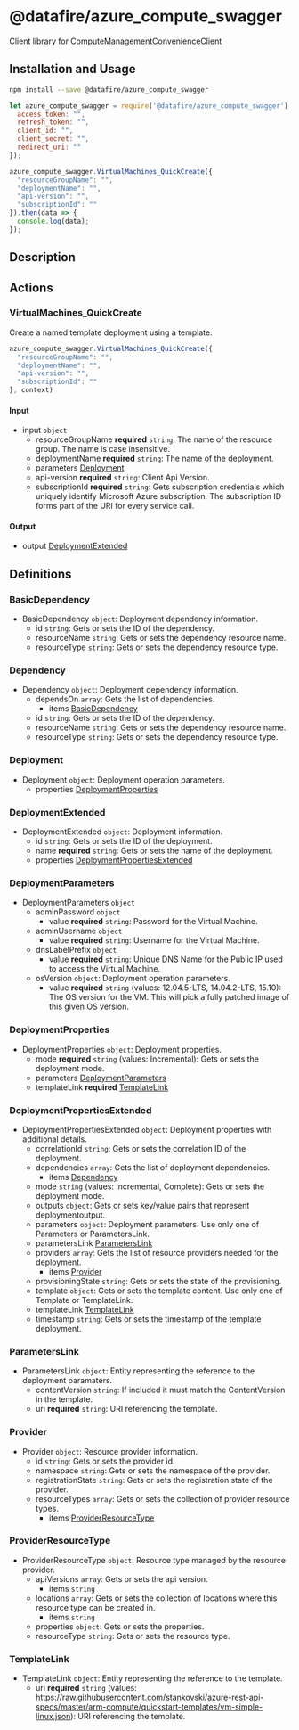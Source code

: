 # @datafire/azure_compute_swagger

Client library for ComputeManagementConvenienceClient

## Installation and Usage
```bash
npm install --save @datafire/azure_compute_swagger
```
```js
let azure_compute_swagger = require('@datafire/azure_compute_swagger').create({
  access_token: "",
  refresh_token: "",
  client_id: "",
  client_secret: "",
  redirect_uri: ""
});

azure_compute_swagger.VirtualMachines_QuickCreate({
  "resourceGroupName": "",
  "deploymentName": "",
  "api-version": "",
  "subscriptionId": ""
}).then(data => {
  console.log(data);
});
```

## Description



## Actions

### VirtualMachines_QuickCreate
Create a named template deployment using a template.


```js
azure_compute_swagger.VirtualMachines_QuickCreate({
  "resourceGroupName": "",
  "deploymentName": "",
  "api-version": "",
  "subscriptionId": ""
}, context)
```

#### Input
* input `object`
  * resourceGroupName **required** `string`: The name of the resource group. The name is case insensitive.
  * deploymentName **required** `string`: The name of the deployment.
  * parameters [Deployment](#deployment)
  * api-version **required** `string`: Client Api Version.
  * subscriptionId **required** `string`: Gets subscription credentials which uniquely identify Microsoft Azure subscription. The subscription ID forms part of the URI for every service call.

#### Output
* output [DeploymentExtended](#deploymentextended)



## Definitions

### BasicDependency
* BasicDependency `object`: Deployment dependency information.
  * id `string`: Gets or sets the ID of the dependency.
  * resourceName `string`: Gets or sets the dependency resource name.
  * resourceType `string`: Gets or sets the dependency resource type.

### Dependency
* Dependency `object`: Deployment dependency information.
  * dependsOn `array`: Gets the list of dependencies.
    * items [BasicDependency](#basicdependency)
  * id `string`: Gets or sets the ID of the dependency.
  * resourceName `string`: Gets or sets the dependency resource name.
  * resourceType `string`: Gets or sets the dependency resource type.

### Deployment
* Deployment `object`: Deployment operation parameters.
  * properties [DeploymentProperties](#deploymentproperties)

### DeploymentExtended
* DeploymentExtended `object`: Deployment information.
  * id `string`: Gets or sets the ID of the deployment.
  * name **required** `string`: Gets or sets the name of the deployment.
  * properties [DeploymentPropertiesExtended](#deploymentpropertiesextended)

### DeploymentParameters
* DeploymentParameters `object`
  * adminPassword `object`
    * value **required** `string`: Password for the Virtual Machine.
  * adminUsername `object`
    * value **required** `string`: Username for the Virtual Machine.
  * dnsLabelPrefix `object`
    * value **required** `string`: Unique DNS Name for the Public IP used to access the Virtual Machine.
  * osVersion `object`: Deployment operation parameters.
    * value **required** `string` (values: 12.04.5-LTS, 14.04.2-LTS, 15.10): The OS version for the VM. This will pick a fully patched image of this given OS version.

### DeploymentProperties
* DeploymentProperties `object`: Deployment properties.
  * mode **required** `string` (values: Incremental): Gets or sets the deployment mode.
  * parameters [DeploymentParameters](#deploymentparameters)
  * templateLink **required** [TemplateLink](#templatelink)

### DeploymentPropertiesExtended
* DeploymentPropertiesExtended `object`: Deployment properties with additional details.
  * correlationId `string`: Gets or sets the correlation ID of the deployment.
  * dependencies `array`: Gets the list of deployment dependencies.
    * items [Dependency](#dependency)
  * mode `string` (values: Incremental, Complete): Gets or sets the deployment mode.
  * outputs `object`: Gets or sets key/value pairs that represent deploymentoutput.
  * parameters `object`: Deployment parameters. Use only one of Parameters or ParametersLink.
  * parametersLink [ParametersLink](#parameterslink)
  * providers `array`: Gets the list of resource providers needed for the deployment.
    * items [Provider](#provider)
  * provisioningState `string`: Gets or sets the state of the provisioning.
  * template `object`: Gets or sets the template content. Use only one of Template or TemplateLink.
  * templateLink [TemplateLink](#templatelink)
  * timestamp `string`: Gets or sets the timestamp of the template deployment.

### ParametersLink
* ParametersLink `object`: Entity representing the reference to the deployment paramaters.
  * contentVersion `string`: If included it must match the ContentVersion in the template.
  * uri **required** `string`: URI referencing the template.

### Provider
* Provider `object`: Resource provider information.
  * id `string`: Gets or sets the provider id.
  * namespace `string`: Gets or sets the namespace of the provider.
  * registrationState `string`: Gets or sets the registration state of the provider.
  * resourceTypes `array`: Gets or sets the collection of provider resource types.
    * items [ProviderResourceType](#providerresourcetype)

### ProviderResourceType
* ProviderResourceType `object`: Resource type managed by the resource provider.
  * apiVersions `array`: Gets or sets the api version.
    * items `string`
  * locations `array`: Gets or sets the collection of locations where this resource type can be created in.
    * items `string`
  * properties `object`: Gets or sets the properties.
  * resourceType `string`: Gets or sets the resource type.

### TemplateLink
* TemplateLink `object`: Entity representing the reference to the template.
  * uri **required** `string` (values: https://raw.githubusercontent.com/stankovski/azure-rest-api-specs/master/arm-compute/quickstart-templates/vm-simple-linux.json): URI referencing the template.


